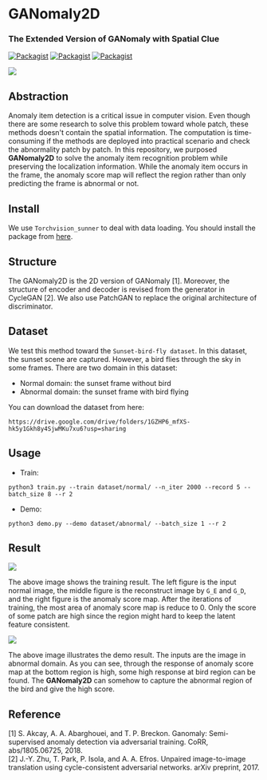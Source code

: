 # GANomaly2D 
### The Extended Version of GANomaly with Spatial Clue

[![Packagist](https://img.shields.io/badge/Pytorch-0.4.1-red.svg)]()
[![Packagist](https://img.shields.io/badge/Python-3.5.0-blue.svg)]()
[![Packagist](https://img.shields.io/badge/Torchvision_sunner-18.9.15-green.svg)]()

![](https://i.imgur.com/2OHMmqu.png)

Abstraction
---
Anomaly item detection is a critical issue in computer vision. Even though there are some research to solve this problem toward whole patch, these methods doesn't contain the spatial information. The computation is time-consuming if the methods are deployed into practical scenario and check the abnormality patch by patch. In this repository, we purposed **GANomaly2D** to solve the anomaly item recognition problem while preserving the localization information. While the anomaly item occurs in the frame, the anomaly score map will reflect the region rather than only predicting the frame is abnormal or not.    

Install
---
We use `Torchvision_sunner` to deal with data loading. You should install the package from [here](https://github.com/SunnerLi/Torchvision_sunner).    

Structure
---
The GANomaly2D is the 2D version of GANomaly [1]. Moreover, the structure of encoder and decoder is revised from the generator in CycleGAN [2]. We also use PatchGAN to replace the original architecture of discriminator.    

Dataset
---
We test this method toward the `Sunset-bird-fly dataset`. In this dataset, the sunset scene are captured. However, a bird flies through the sky in some frames. There are two domain in this dataset:
* Normal domain: the sunset frame without bird
* Abnormal domain: the sunset frame with bird flying

You can download the dataset from here:
```
https://drive.google.com/drive/folders/1GZHP6_mfXS-hk5y1Gkh8y4SjwMKu7xu6?usp=sharing
```

Usage
---
* Train:
```
python3 train.py --train dataset/normal/ --n_iter 2000 --record 5 --batch_size 8 --r 2
```
* Demo:
```
python3 demo.py --demo dataset/abnormal/ --batch_size 1 --r 2
```

Result
---
![](https://i.imgur.com/7G1ELGr.png)

The above image shows the training result. The left figure is the input normal image, the middle figure is the reconstruct image by `G_E` and `G_D`, and the right figure is the anomaly score map. After the iterations of training, the most area of anomaly score map is reduce to 0. Only the score of some patch are high since the region might hard to keep the latent feature consistent.    

![](https://i.imgur.com/14MUPhk.png)

The above image illustrates the demo result. The inputs are the image in abnormal domain. As you can see, through the response of anomaly score map at the bottom region is high, some high response at bird region can be found. The **GANomaly2D** can somehow to capture the abnormal region of the bird and give the high score.    

Reference
---
[1] S. Akcay, A. A. Abarghouei, and T. P. Breckon. Ganomaly: Semi-supervised anomaly detection via adversarial training. CoRR, abs/1805.06725, 2018.    
[2] J.-Y. Zhu, T. Park, P. Isola, and A. A. Efros. Unpaired image-to-image translation using cycle-consistent adversarial networks. arXiv preprint, 2017.    
